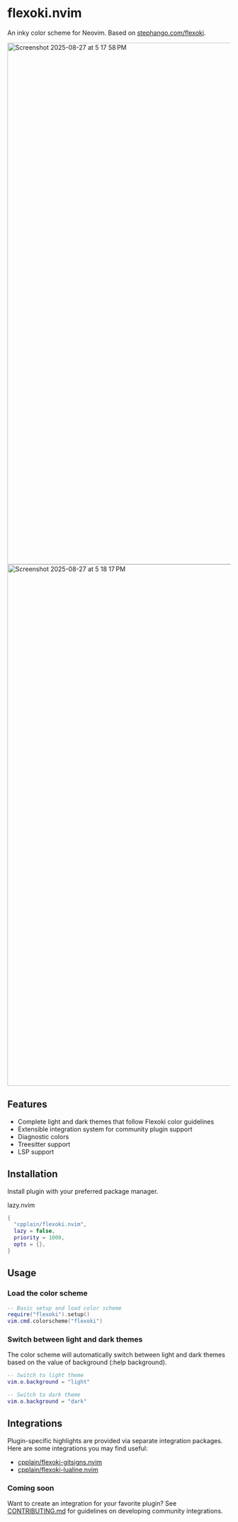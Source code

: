# flexoki.nvim

An inky color scheme for Neovim. Based on [stephango.com/flexoki](https://stephango.com/flexoki).

<img width="1824" height="1175" alt="Screenshot 2025-08-27 at 5 17 58 PM" src="https://github.com/user-attachments/assets/610a76b1-f432-4df3-b319-dd7441d83910" />
<img width="1824" height="1175" alt="Screenshot 2025-08-27 at 5 18 17 PM" src="https://github.com/user-attachments/assets/8f0dfe39-e988-4ed5-a737-f241461bb082" />


## Features

- Complete light and dark themes that follow Flexoki color guidelines
- Extensible integration system for community plugin support
- Diagnostic colors
- Treesitter support
- LSP support

## Installation

Install plugin with your preferred package manager.

lazy.nvim

```lua
{
  "cpplain/flexoki.nvim",
  lazy = false,
  priority = 1000,
  opts = {},
}
```

## Usage

### Load the color scheme

```lua
-- Basic setup and load color scheme
require("flexoki").setup()
vim.cmd.colorscheme("flexoki")
```

### Switch between light and dark themes

The color scheme will automatically switch between light and dark themes based on the value of background (:help background).

```lua
-- Switch to light theme
vim.o.background = "light"

-- Switch to dark theme
vim.o.background = "dark"
```

## Integrations

Plugin-specific highlights are provided via separate integration packages. Here are some integrations you may find useful:

- [cpplain/flexoki-gitsigns.nvim](https://github.com/cpplain/flexoki-gitsigns.nvim)
- [cpplain/flexoki-lualine.nvim](https://github.com/cpplain/flexoki-lualine.nvim)

### Coming soon

Want to create an integration for your favorite plugin? See [CONTRIBUTING.md](CONTRIBUTING.md) for guidelines on developing community integrations.
